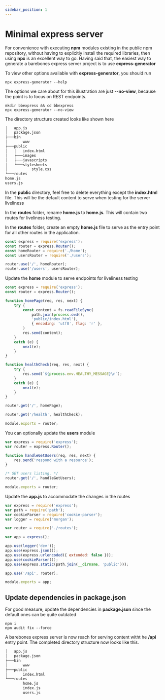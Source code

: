 ```yaml
---
sidebar_position: 1
---
```


# Minimal express server

For convenience with executing **npm** modules existing in the public npm repository, without having to explicitly 
install the required libraries, then using **npx** is an excellent way to go. Having said that, the easiest way to 
generate a barebones express server project is to use **express-generator**

To view other options available with **express-generator**, you should run

```npm
npx express-generator --help
```

The options we care about for this illustration are just **--no-view**, because the point is to focus on REST endpoints.

```npm
mkdir bbexpress && cd bbexpress
npx express-generator --no-view
```

The directory structure created looks like shown here

```html
│   app.js
│   package.json
├───bin
│       www
├───public
│   │   index.html
│   ├───images
│   ├───javascripts
│   └───stylesheets
│           style.css
└───routes
home.js
users.js
```

In the **public** directory, feel free to delete everything except the **index.html** file. This will be the default 
content to serve when testing for the server liveliness

In the **routes** folder, rename **home.js** to **home.js**. This will contain two routes for liveliness testing.

In the **routes** folder, create an empty **home.js** file to serve as the entry point for all other routes in the 
application. 


```js title="routes/index.js"
const express = require('express');
const router = express.Router();
const homeRouter = require('./home');
const usersRouter = require('./users');

router.use('/', homeRouter);
router.use('/users', usersRouter);
```

Update the **home** module to serve endpoints for liveliness testing

```js title="routes/home.js"
const express = require('express');
const router = express.Router();

function homePage(req, res, next) {
    try {
        const content = fs.readFileSync(
            path.join(process.cwd(), 
            'public/index.html'), 
            { encoding: 'utf8', flag: 'r' },
        )
        res.send(content);
    }
    catch (e) {
        next(e);
    }
}

function healthCheck(req, res, next) {
    try {
        res.send(`${process.env.HEALTHY_MESSAGE}\n`);
    }
    catch (e) {
        next(e);
    }
}

router.get('/', homePage);

router.get('/health', healthCheck);

module.exports = router;
```

You can optionally update the **users** module

```jsx title="routes/users.js"
var express = require('express');
var router = express.Router();

function handleGetUsers(req, res, next) {
    res.send('respond with a resource');
}

/* GET users listing. */
router.get('/', handleGetUsers);

module.exports = router;

```

Update the **app.js** to accommodate the changes in the routes

```js title="app.js"
var express = require('express');
var path = require('path');
var cookieParser = require('cookie-parser');
var logger = require('morgan');

var router = require('./routes');

var app = express();

app.use(logger('dev'));
app.use(express.json());
app.use(express.urlencoded({ extended: false }));
app.use(cookieParser());
app.use(express.static(path.join(__dirname, 'public')));

app.use('/api', router);

module.exports = app;
```

## Update dependencies in **package.json**

For good measure, update the dependencies in **package.json** since the default ones can be quite outdated

```npm
npm i
npm audit fix --force
```

A barebones express server is now reach for serving content witht he **/api** entry point. The completed directory
structure now looks like this.

```html
│   app.js
│   package.json
├───bin
│       www
├───public
│       index.html
└───routes
        home.js
        index.js
        users.js
```
